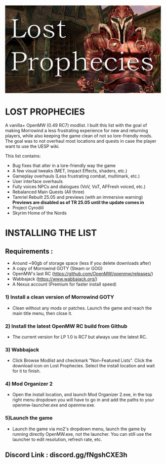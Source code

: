 ![alt text](https://raw.githubusercontent.com/Fropaccino/lostprophecies/main/lost_prophecies_16_9_cropped.png "Lost Prophecies")
# LOST PROPHECIES
A vanilla+ OpenMW (0.49 RC7) modlist. I built this list with the goal of making Morrowind a less frustrating experience for new and returning players, while also keeping the game clean of not so lore-friendly mods. The goal was to not overhaul most locations and quests in case the player want to use the UESP wiki. 

This list contains:

- Bug fixes that alter in a lore-friendly way the game
- A few visual tweaks (MET, Impact Effects, shaders, etc.)
- Gameplay overhauls (Less frustrating combat, multimark, etc.)
- User interface overhauls
- Fully voices NPCs and dialogues (VoV, VoT, AFFresh voiced, etc.)
- Rebalanced Main Quests (All three)
- Tamriel Rebuilt 25.05 and previews (with an immersive warning) **Previews are disabled as of TR 25.05 until the update comes in**
- Project Cyrodiil
- Skyrim Home of the Nords

# INSTALLING THE LIST

## Requirements :
- Around ~90gb of storage space (less if you delete downloads after)
- A copy of Morrowind GOTY (Steam or GOG)
- OpenMW's last RC (https://github.com/OpenMW/openmw/releases/)
- Wabbajack (https://www.wabbajack.org/)
- A Nexus account (Premium for faster install speed)

### 1) Install a clean version of Morrowind GOTY
- Clean without any mods or patches. Launch the game and reach the main title menu, then close it.

### 2) Install the latest OpenMW RC build from Github
- The current version for LP 1.0 is RC7 but always use the latest RC.

### 3) Wabbajack
- Click Browse Modlist and checkmark "Non-Featured Lists". Click the download icon on Lost Prophecies. Select the install location and wait for it to finish.

### 4) Mod Organizer 2
- Open the install location, and launch Mod Organizer 2.exe, in the top right menu dropdown you will have to go in <Edit> and add the paths to your openmw-launcher.exe and openmw.exe.

### 5)Launch the game
- Launch the game via mo2's dropdown menu, launch the game by running directly OpenMW.exe, not the launcher. You can still use  the launcher to edit resolution, refresh rate, etc. 

## Discord Link : discord.gg/fNgshCXE3h
